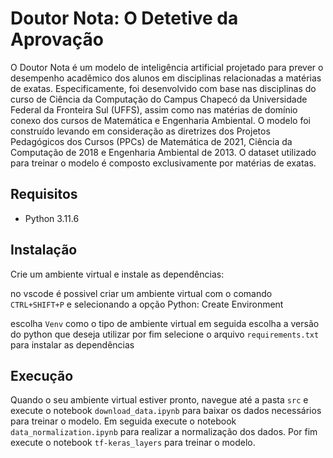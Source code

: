 # Doutor Nota: O Detetive da Aprovação

O Doutor Nota é um modelo de inteligência artificial projetado para prever o desempenho acadêmico dos alunos em disciplinas relacionadas a matérias de exatas. Especificamente, foi desenvolvido com base nas disciplinas do curso de Ciência da Computação do Campus Chapecó da Universidade Federal da Fronteira Sul (UFFS), assim como nas matérias de domínio conexo dos cursos de Matemática e Engenharia Ambiental. O modelo foi construído levando em consideração as diretrizes dos Projetos Pedagógicos dos Cursos (PPCs) de Matemática de 2021, Ciência da Computação de 2018 e Engenharia Ambiental de 2013. O dataset utilizado para treinar o modelo é composto exclusivamente por matérias de exatas.

## Requisitos

- Python 3.11.6

## Instalação

Crie um ambiente virtual e instale as dependências:

no vscode é possivel criar um ambiente virtual com o comando `CTRL+SHIFT+P` e selecionando a opção Python: Create Environment

escolha `Venv` como o tipo de ambiente virtual
em seguida escolha a versão do python que deseja utilizar
por fim selecione o arquivo `requirements.txt` para instalar as dependências

## Execução

Quando o seu ambiente virtual estiver pronto, navegue até a pasta `src` e execute o notebook `download_data.ipynb` para baixar os dados necessários para treinar o modelo.
Em seguida execute o notebook `data_normalization.ipynb` para realizar a normalização dos dados.
Por fim execute o notebook `tf-keras_layers` para treinar o modelo.
